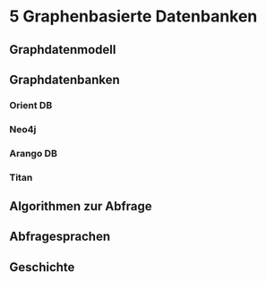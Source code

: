 # 5 Graphenbasierte Datenbanken

## Graphdatenmodell

## Graphdatenbanken

### Orient DB

### Neo4j

### Arango DB

### Titan

## Algorithmen zur Abfrage

## Abfragesprachen

## Geschichte

